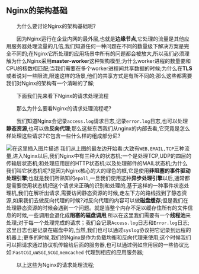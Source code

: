 ## Nginx的架构基础

　　为什么要讨论Nginx的架构基础呢?

　　因为Nginx运行在企业内网的最外层,也就是**边缘节点**,它处理的流量是其他应用服务器处理流量的几倍,我们知道任何一种问题在不同的数量级下解决方案是完全不同的;在Nginx它所处理的应用场景中所有的问题都会被放大,所以我们必须理解为什么Nginx采用**master-worker**这种架构模型;为什么worker进程的数量要和CPU的核数相匹配;当我们需要在多个worker进程间共享数据的时候;为什么在**TLS**或者说对一些限流,限速这样的场景,他们的共享方式是有所不同的;那么这些都需要我们对Nginx的架构有一个清晰的了解;

　　下面我们先来看下Nginx的请求处理流程

　　那么为什么要看Nginx的请求处理流程呢?

　　我们知道Nginx会记录`access.log`请求日志,记录`error.log`日志,也可以处理**静态资源**,也可以做**反向代理**;那么这些东西我们从nginx的内部去看,它究竟是怎么样处理这些请求?它包含一些什么样的组成部分尼?

![在这里插入图片描述](https://img-blog.csdnimg.cn/f3529527df684141969c778d84daa86a.png)
我们从上图的最左边开始看:大致有`WEB,EMAIL,TCP`三种流量,进入Nginx以后,我们Nginx中有三种大的状态机;一个是处理TCP,UDP的四层的传输层状态机;和处理应用层的HTTP状态机;以及处理邮件的MAIL状态机;为什么我们叫它状态机呢?是因为Nginx核心的大的绿色的框,它是使用**非阻塞的事件驱动处理引擎**;也就是我们所熟知的`epoll`,一旦我们使用这种**异步处理引擎**以后,通常都是需要使用状态机把这个请求来正确的识别和处理的,基于这样的一种事件状态处理机,我们在解析出请求,需要访问静态资源的时候,走左下方的路线找到了静态资源,如果我们去做反向代理的时候?对反向代理的内容可以做**磁盘缓存**;但是我们在处理静态资源的时候会遇到一个问题。就是当整个内存不足以缓存住所有的文件信息的时候,一些调用会退化成**阻塞的磁盘调用**;所以在这里我们需要有一个**线程池**来处理;对于每一个处理完成的请求；我们会记录`Access.log`日志和`Error.log`日志;这里日志也是记录在磁盘中的,当然,我们也可以通过`syslog`协议把它记录到远程的机器上;更多的时候,我们的Nginx是作为负载均衡和反向代理来使用;这个时候我们可以把请求通过协议机传输给后面的服务器,也可以通过例如应用层的一些协议比如:`FastCGI`,`uWSGI`,`SCGI`,`memcached` 代理到相应的应用服务器;

　　以上这些为Nginx的请求处理流程;
